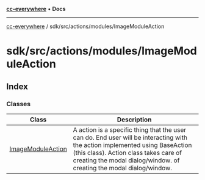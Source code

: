 [**cc-everywhere**](../../../../../index.md) • **Docs**

***

[cc-everywhere](../../../../../index.md) / sdk/src/actions/modules/ImageModuleAction

# sdk/src/actions/modules/ImageModuleAction

## Index

### Classes

| Class | Description |
| ------ | ------ |
| [ImageModuleAction](classes/ImageModuleAction.md) | A action is a specific thing that the user can do. End user will be interacting with the action implemented using BaseAction (this class). Action class takes care of creating the modal dialog/window. of creating the modal dialog/window. |
